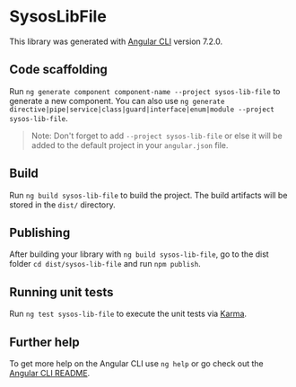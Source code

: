 # SysosLibFile

This library was generated with [Angular CLI](https://github.com/angular/angular-cli) version 7.2.0.

## Code scaffolding

Run `ng generate component component-name --project sysos-lib-file` to generate a new component. You can also use `ng generate directive|pipe|service|class|guard|interface|enum|module --project sysos-lib-file`.
> Note: Don't forget to add `--project sysos-lib-file` or else it will be added to the default project in your `angular.json` file. 

## Build

Run `ng build sysos-lib-file` to build the project. The build artifacts will be stored in the `dist/` directory.

## Publishing

After building your library with `ng build sysos-lib-file`, go to the dist folder `cd dist/sysos-lib-file` and run `npm publish`.

## Running unit tests

Run `ng test sysos-lib-file` to execute the unit tests via [Karma](https://karma-runner.github.io).

## Further help

To get more help on the Angular CLI use `ng help` or go check out the [Angular CLI README](https://github.com/angular/angular-cli/blob/master/README.md).
